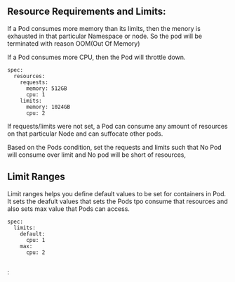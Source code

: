 ## Resource Requirements and Limits:
If a Pod consumes more memory than its limits, then the menory is exhausted in that particular Namespace or node. So the pod will be terminated with reason OOM(Out Of Memory)

If a Pod consumes more CPU, then the Pod will throttle down.
```
spec:
  resources:
    requests:
      memory: 512GB
      cpu: 1
    limits:
      memory: 1024GB
      cpu: 2
```
If requests/limits were not set, a Pod can consume any amount of resources on that particular Node and can suffocate other pods.

Based on the Pods condition, set the requests and limits such that No Pod will consume over limit and No pod will be short of resources,

## Limit Ranges
Limit ranges helps you define default values to be set for containers in Pod. It sets the deafult values that sets the Pods tpo consume that resources and also sets max value that Pods can access.
```
spec:
  limits:
    default:
      cpu: 1
    max:
      cpu: 2
```

## 
      
:
